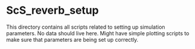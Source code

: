 # ScS_reverb_setup

This directory contains all scripts related to setting up simulation parameters.
No data should live here. Might have simple plotting scripts to make sure that
parameters are being set up correctly.
